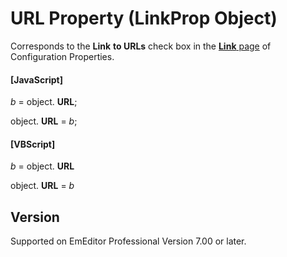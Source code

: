 # URL Property (LinkProp Object)

Corresponds to the **Link**
**to URLs** check box in the [**Link** page](../../dlg/properties/link/index) of Configuration Properties.

#### \[JavaScript\]

_b_ = object. **URL**;

object. **URL** = _b_;

#### \[VBScript\]

_b_ = object. **URL**

object. **URL** = _b_

## Version

Supported on EmEditor Professional Version 7.00 or later.
